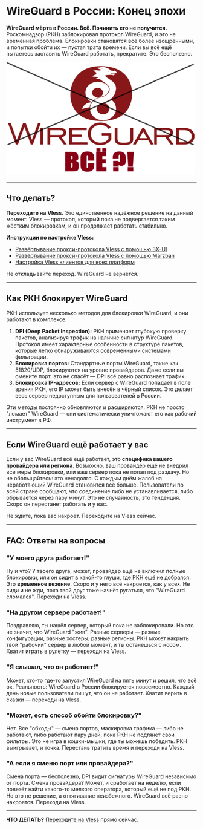 # WireGuard в России: Конец эпохи

**WireGuard мёртв в России. Всё. Починить его не получится.** Роскомнадзор (РКН) заблокировал протокол WireGuard, и это не временная проблема. Блокировки становятся всё более изощрёнными, и попытки обойти их — пустая трата времени. Если вы всё ещё пытаетесь заставить WireGuard работать, прекратите. Это бесполезно.

<img src="wg.png" alt="Описание изображения" width="500" height="300">

---

## Что делать?

**Переходите на Vless.** Это единственное надёжное решение на данный момент. Vless — протокол, который пока не подвергается таким жёстким блокировкам, и он продолжает работать стабильно.

**Инструкции по настройке Vless:**

- [Развёртывание прокси-протокола Vless с помощью 3X-UI](https://wiki.yukikras.net/ru/razvertyvanie-proksi-protokola-vless-s-pomoshyu-3x-ui)
- [Развёртывание прокси-протокола Vless с помощью Marzban](https://wiki.yukikras.net/ru/razvertyvanie-proksi-protokola-vless-s-pomoshyu-marzban)
- [Настройка Vless клиентов для всех платформ](https://wiki.yukikras.net/ru/nastroikavpn)

Не откладывайте переход. WireGuard не вернётся.

---

## Как РКН блокирует WireGuard

РКН использует несколько методов для блокировки WireGuard, и они работают в комплексе:

1. **DPI (Deep Packet Inspection):** РКН применяет глубокую проверку пакетов, анализируя трафик на наличие сигнатур WireGuard. Протокол имеет характерные особенности в структуре пакетов, которые легко обнаруживаются современными системами фильтрации.
2. **Блокировка портов:** Стандартные порты WireGuard, такие как 51820/UDP, блокируются на уровне провайдеров. Даже если вы смените порт, это не спасёт — DPI всё равно распознает трафик.
3. **Блокировка IP-адресов:** Если сервер с WireGuard попадает в поле зрения РКН, его IP может быть внесён в чёрный список. Это делает весь сервер недоступным для пользователей в России.

Эти методы постоянно обновляются и расширяются. РКН не просто "ломает" WireGuard — они систематически уничтожают его как рабочий инструмент в РФ.

---

## Если WireGuard ещё работает у вас

Если у вас WireGuard всё ещё работает, это **специфика вашего провайдера или региона**. Возможно, ваш провайдер ещё не внедрил все меры блокировки, или ваш сервер пока не попал под раздачу. Но не обольщайтесь: это ненадолго. С каждым днём жалоб на неработающий WireGuard становится всё больше. Пользователи по всей стране сообщают, что соединение либо не устанавливается, либо обрывается через пару минут. Это не случайность, это тенденция. Скоро он перестанет работать и у вас.

Не ждите, пока вас накроет. Переходите на Vless сейчас.

---

## FAQ: Ответы на вопросы

### **"У моего друга работает!"**

Ну и что? У твоего друга, может, провайдер ещё не включил полные блокировки, или он сидит в какой-то глуши, где РКН ещё не добрался. Это **временное везение**. Скоро и у него всё накроется, как у всех. Не сиди и не жди, пока твой друг тоже начнёт ругаться, что "WireGuard сломался". Переходи на Vless.

### **"На другом сервере работает!"**

Поздравляю, ты нашёл сервер, который пока не заблокировали. Но это не значит, что WireGuard "жив". Разные серверы — разные конфигурации, разные хостеры, разные регионы. РКН может накрыть твой "рабочий" сервер в любой момент, и ты останешься с носом. Хватит играть в рулетку — переходи на Vless.

### **"Я слышал, что он работает!"**

Может, кто-то где-то запустил WireGuard на пять минут и решил, что всё ок. Реальность: WireGuard в России блокируется повсеместно. Каждый день новые пользователи пишут, что он не работает. Хватит верить в сказки — переходи на Vless.

### **"Может, есть способ обойти блокировку?"**

Нет. Все "обходы" — смена портов, маскировка трафика — либо не работают, либо работают пару дней, пока РКН не подтянет свои фильтры. Это не игра в кошки-мышки, где ты можешь победить. РКН выигрывает, и точка. Перестань тратить время и переходи на Vless.

### **"А если я сменю порт или провайдера?"**

Смена порта — бесполезно, DPI видит сигнатуры WireGuard независимо от порта. Смена провайдера? Может, и сработает на неделю, если повезёт найти какого-то мелкого оператора, который ещё не под РКН. Но это не решение, а оттягивание неизбежного. WireGuard всё равно накроется. Переходи на Vless.

---

**ЧТО ДЕЛАТЬ?** [Переходите на Vless](https://wiki.yukikras.net/ru/razvertyvanie-proksi-protokola-vless-s-pomoshyu-3x-ui) прямо сейчас.
